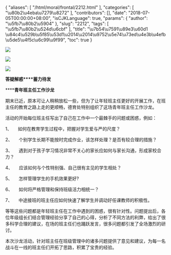 {
    "aliases": [
        "/html/moral/frontal/2212.html"
    ],
    "categories": [
        "\u80b2\u4eba\u7279\u8272"
    ],
    "contributors": [],
    "date": "2018-07-05T00:00:00+08:00",
    "isCJKLanguage": true,
    "params": {
        "author": "\u5fb7\u80b2\u5904"
    },
    "slug": "2212",
    "tags": [
        "\u5fb7\u80b2\u524d\u6cbf"
    ],
    "title": "\u7b54\u7591\u89e3\u60d1  \u84c4\u529b\u5f85\u53d1\u2014\u2014\u9752\u5e74\u73ed\u4e3b\u4efb\u5de5\u4f5c\u6c99\u9f99",
    "toc": true
}

  





![](https://cdn.tfls.online/mirror/full/ddd0b9a6ed5a10ad26b768c27cabb9f9dbfea093.jpg)




![](https://cdn.tfls.online/mirror/full/c501b6a288d699d84b9a993b8f5de182901e9961.jpg)




![](https://cdn.tfls.online/mirror/full/07fce4941b026b21cff4ce4905ad6bd797cb7dfa.jpg)




  





**答疑解惑****蓄力待发**




**­****青年班主任工作沙龙**




期末已近，原本可让人稍稍放松一些，但为了让年轻班主任更好的开展工作，在班主任的教育之路上走的更顺畅，德育处特别组织了这场青年班主任工作沙龙。




活动的开始每位班主任写出了自己在工作中一个最棘手的问题或困惑，例如：




1、     如何在教育学生过程中，把握对学生爱与严的尺度？




2、     个别学生长期不能按时完成作业，该怎样处理？是否有较合理的措施？




3、     遇到对于孩子学习情况非常不关心的家长应如何与家长沟通，形成家校合力？




4、     应该如何与个性特别强、自己很有主见的学生相处？




5、     怎样管理学生的手机效果更好?




6、     如何将严格管理和保持班级活力相统一？




7、     中途接班的班主任应如何快速了解学生并调动好任课教师的积极性。




等等这些问题都是年轻班主任在工作中遇到的困惑，很有针对性。问题提出后，各位年级组长们结合管理经验分享了自己的心得，分析了不同方法的利弊，给出了很多科学合理的建议，在场的班主任们也踊跃发言，很多问题都引发了全场激烈的研讨。




本次沙龙活动，针对班主任在班级管理中的诸多问题提供了意见和建议，为每一名战斗在一线的班主任们开拓了思路，积累了宝贵的经验。




  





  





  



